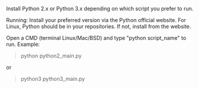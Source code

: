 Install Python 2.x or Python 3.x depending on which script you prefer to run.

Running:
Install your preferred version via the Python official website. For Linux, Python should be in your repositories. If not, install from the website.

Open a CMD (terminal Linux/Mac/BSD) and type "python script_name" to run. Example:

> python python2_main.py

or

> python3 python3_main.py